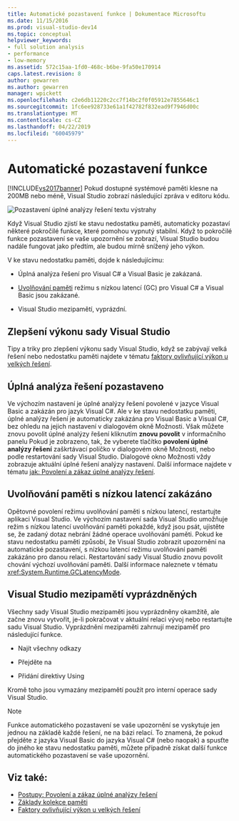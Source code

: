 ```yaml
---
title: Automatické pozastavení funkce | Dokumentace Microsoftu
ms.date: 11/15/2016
ms.prod: visual-studio-dev14
ms.topic: conceptual
helpviewer_keywords:
- full solution analysis
- performance
- low-memory
ms.assetid: 572c15aa-1fd0-468c-b6be-9fa50e170914
caps.latest.revision: 8
author: gewarren
ms.author: gewarren
manager: wpickett
ms.openlocfilehash: c2e6db11220c2cc7f14bc2f0f05912e7855646c1
ms.sourcegitcommit: 1fc6ee928733e61a1f42782f832ead9f7946d00c
ms.translationtype: MT
ms.contentlocale: cs-CZ
ms.lasthandoff: 04/22/2019
ms.locfileid: "60045979"
---
```

# <a name="automatic-feature-suspension"></a>Automatické pozastavení funkce
[!INCLUDE[vs2017banner](../includes/vs2017banner.md)]
Pokud dostupné systémové paměti klesne na 200MB nebo méně, Visual Studio zobrazí následující zpráva v editoru kódu.

 ![Pozastavení úplné analýzy řešení textu výstrahy](../code-quality/media/fsa-alert.png "FSA_Alert")

 Když Visual Studio zjistí ke stavu nedostatku paměti, automaticky pozastaví některé pokročilé funkce, které pomohou vypnutý stabilní. Když to pokročilé funkce pozastavení se vaše upozornění se zobrazí, Visual Studio budou nadále fungovat jako předtím, ale budou mírně snížený jeho výkon.

 V ke stavu nedostatku paměti, dojde k následujícímu:

- Úplná analýza řešení pro Visual C# a Visual Basic je zakázaná.

- [Uvolňování paměti](http://msdn.microsoft.com/library/22b6cb97-0c80-4eeb-a2cf-5ed7655e37f9) režimu s nízkou latencí (GC) pro Visual C# a Visual Basic jsou zakázané.

- Visual Studio mezipamětí, vyprázdní.

## <a name="improve-visual-studio-performance"></a>Zlepšení výkonu sady Visual Studio
 Tipy a triky pro zlepšení výkonu sady Visual Studio, když se zabývají velká řešení nebo nedostatku paměti najdete v tématu [faktory ovlivňující výkon u velkých řešení](https://github.com/dotnet/roslyn/wiki/Performance-considerations-for-large-solutions).

## <a name="full-solution-analysis-suspended"></a>Úplná analýza řešení pozastaveno
 Ve výchozím nastavení je úplné analýzy řešení povolené v jazyce Visual Basic a zakázán pro jazyk Visual C#. Ale v ke stavu nedostatku paměti, úplné analýzy řešení je automaticky zakázána pro Visual Basic a Visual C#, bez ohledu na jejich nastavení v dialogovém okně Možnosti. Však můžete znovu povolit úplné analýzy řešení kliknutím **znovu povolit** v informačního panelu Pokud je zobrazeno, tak, že vyberete tlačítko **povolení úplné analýzy řešení** zaškrtávací políčko v dialogovém okně Možnosti, nebo podle restartování sady Visual Studio. Dialogové okno Možnosti vždy zobrazuje aktuální úplné řešení analýzy nastavení. Další informace najdete v tématu [jak: Povolení a zákaz úplné analýzy řešení](../code-quality/how-to-enable-and-disable-full-solution-analysis-for-managed-code.md).

## <a name="gc-low-latency-disabled"></a>Uvolňování paměti s nízkou latencí zakázáno
 Opětovné povolení režimu uvolňování paměti s nízkou latencí, restartujte aplikaci Visual Studio.  Ve výchozím nastavení sada Visual Studio umožňuje režim s nízkou latencí uvolňování paměti pokaždé, když jsou psát, ujistěte se, že zadaný dotaz nebrání žádné operace uvolňování paměti. Pokud ke stavu nedostatku paměti způsobí, že Visual Studio zobrazit upozornění na automatické pozastavení, s nízkou latencí režimu uvolňování paměti zakázáno pro danou relaci. Restartování sady Visual Studio znovu povolit chování výchozí uvolňování paměti. Další informace naleznete v tématu <xref:System.Runtime.GCLatencyMode>.

## <a name="visual-studio-caches-flushed"></a>Visual Studio mezipamětí vyprázdněných

Všechny sady Visual Studio mezipaměti jsou vyprázdněny okamžitě, ale začne znovu vytvořit, je-li pokračovat v aktuální relaci vývoj nebo restartujte sadu Visual Studio. Vyprázdnění mezipaměti zahrnují mezipaměť pro následující funkce.

- Najít všechny odkazy

- Přejděte na

- Přidání direktivy Using

Kromě toho jsou vymazány mezipamětí použít pro interní operace sady Visual Studio.

> [!NOTE]
> Funkce automatického pozastavení se vaše upozornění se vyskytuje jen jednou na základě každé řešení, ne na bázi relací. To znamená, že pokud přejděte z jazyka Visual Basic do jazyka Visual C# (nebo naopak) a spusťte do jiného ke stavu nedostatku paměti, můžete případně získat další funkce automatického pozastavení se vaše upozornění.

## <a name="see-also"></a>Viz také:

- [Postupy: Povolení a zákaz úplné analýzy řešení](../code-quality/how-to-enable-and-disable-full-solution-analysis-for-managed-code.md)
- [Základy kolekce paměti](http://msdn.microsoft.com/library/67c5a20d-1be1-4ea7-8a9a-92b0b08658d2)
- [Faktory ovlivňující výkon u velkých řešení](https://github.com/dotnet/roslyn/wiki/Performance-considerations-for-large-solutions)